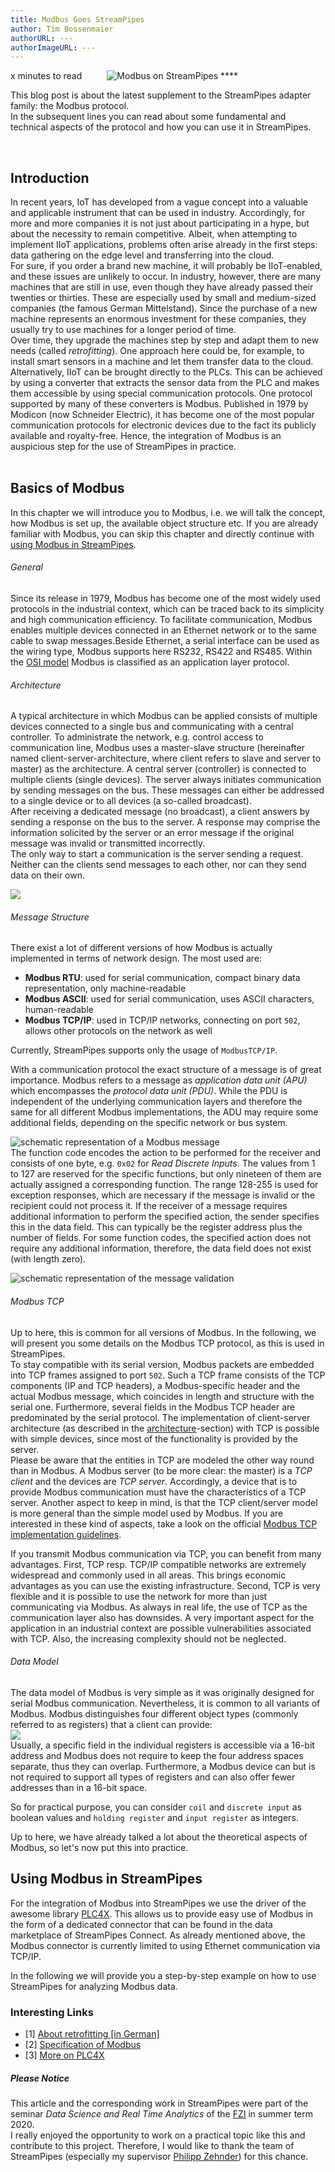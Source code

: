 ```yaml
---
title: Modbus Goes StreamPipes
author: Tim Bossenmaier
authorURL: ---
authorImageURL: ---
---
```

<img class="blog-image" style="max-width: 100%;" src="/docs/blog/assets/2020-07-xx/modbus_streampipes.png" alt="Modbus on StreamPipes">
**<div style="float: left; padding-right: 40px;"> x minutes to read</div>**
<br>


This blog post is about the latest supplement to the StreamPipes adapter family: the Modbus protocol.<br>
In the subsequent lines you can read about some fundamental and technical aspects of the protocol and how you can use it in StreamPipes.
<!--truncate--><br>

## Introduction
In recent years, IoT has developed from a vague concept into a valuable and applicable instrument that can be used in industry.
Accordingly, for more and more companies it is not just about participating in a hype, but about the necessity to remain competitive.
Albeit, when attempting to implement IIoT applications, problems often arise already in the first steps: data gathering on the edge level and transferring into the cloud. <br>
For sure, if you order a brand new machine, it will probably be IIoT-enabled, and these issues are unlikely to occur.
In industry, however, there are many machines that are still in use, even though they have already passed their twenties or thirties.
These are especially used by small and medium-sized companies (the famous German Mittelstand).
Since the purchase of a new machine represents an enormous investment for these companies,
they usually try to use machines for a longer period of time. <br>
Over time, they upgrade the machines step by step and adapt them to new needs (called *retrofitting*).
One approach here could be, for example, to install smart sensors in a machine and let them transfer data to the cloud.
Alternatively, IIoT can be brought directly to the PLCs. This can be achieved by using a converter
that extracts the sensor data from the PLC and makes them accessible by using special communication protocols.
One protocol supported by many of these converters is Modbus. Published in 1979 by Modicon (now Schneider Electric),
it has become one of the most popular communication protocols for electronic devices due to the fact its publicly available and royalty-free.
Hence, the integration of Modbus is an auspicious step for the use of StreamPipes in practice. 
<br>
<br>

## Basics of Modbus
In this chapter we will introduce you to Modbus, i.e. we will talk the concept, how Modbus is set up,
the available object structure etc. If you are already familiar with Modbus, you can skip this chapter and 
directly continue with [using Modbus in StreamPipes](#using-modbus-in-streampipes).
<br>
###### General
Since its release in 1979, Modbus has become one of the most widely used protocols in the industrial context,
which can be traced back to its simplicity and high communication efficiency.
To facilitate communication, Modbus enables multiple devices connected in an Ethernet network or to the same cable
to swap messages.Beside Ethernet, a serial interface can be used as the wiring type, Modbus supports here RS232, RS422 and RS485.
Within the [OSI model](https://en.wikipedia.org/wiki/OSI_model) Modbus is classified as an application layer protocol.
<br>
###### Architecture
A typical architecture in which Modbus can be applied consists of multiple devices connected to a single bus and communicating with a central controller.
To administrate the network, e.g. control access to communication line,
Modbus uses a master-slave structure (hereinafter named client-server-architecture,
where client refers to slave and server to master) as the architecture.
A central server (controller) is connected to multiple clients (single devices).
The server always initiates communication by sending messages on the bus.
These messages can either be addressed to a single device or to all devices (a so-called broadcast). <br>
After receiving a dedicated message (no broadcast), a client answers by sending a response on the bus to the server. 
A response may comprise the information solicited by the server or an error message if the original message was invalid or transmitted incorrectly.<br>
The only way to start a communication is the server sending a request.
Neither can the clients send messages to each other, nor can they send data on their own.
<br>

![ ](/docs/blog/assets/2020-07-xx/communication_types.gif)
<br>
###### Message Structure
There exist a lot of different versions of how Modbus is actually implemented in terms of network design.
The most used are:
 - **Modbus RTU**: used for serial communication, compact binary data representation, only machine-readable
 - **Modbus ASCII**: used for serial communication, uses ASCII characters, human-readable
 - **Modbus TCP/IP**: used in TCP/IP networks, connecting on port `502`, allows other protocols on the network as well
 
Currently, StreamPipes supports only the usage of `ModbusTCP/IP`.
<br>

With a communication protocol the exact structure of a message is of great importance.
Modbus refers to a message as *application data unit (APU)* which encompasses the *protocol data unit (PDU)*.
While the PDU is independent of the underlying communication layers and therefore the same for all different Modbus implementations, 
the ADU may require some additional fields, depending on the specific network or bus system.
<br>

![schematic representation of a Modbus message](/docs/blog/assets/2020-07-xx/message_structure.png)
<br>
The function code encodes the action to be performed for the receiver and consists of one byte, e.g. `0x02` for *Read Discrete Inputs*.
The values from 1 to 127 are reserved for the specific functions, but only nineteen of them are actually assigned a corresponding function.
The range 128-255 is used for exception responses, which are necessary if the message is invalid or the recipient could not process it.
If the receiver of a message requires additional information to perform the specified action,
the sender specifies this in the data field. This can typically be the register address plus the number of fields.
For some function codes, the specified action does not require any additional information, therefore, the data field does not exist
(with length zero). <br>

![schematic representation of the message validation](/docs/blog/assets/2020-07-xx/message_check.png)
<br>
###### Modbus TCP
Up to here, this is common for all versions of Modbus. In the following, we will present you some details on the Modbus TCP protocol,
as this is used in StreamPipes.<br>
To stay compatible with its serial version, Modbus packets are embedded into TCP frames assigned to port `502`.
Such a TCP frame consists of the TCP components (IP and TCP headers), a Modbus-specific header and the actual Modbus message,
which coincides in length and structure with the serial one. Furthermore, several fields in the Modbus TCP header are
predominated by the serial protocol.
The implementation of client-server architecture (as described in the [architecture](#architecture)-section) with TCP
is possible with simple devices, since most of the functionality is provided by the server.
<br>
Please be aware that the entities in TCP are modeled the other way round than in Modbus.
A Modbus server (to be more clear: the master) is a *TCP client* and the devices are *TCP server*.
Accordingly, a device that is to provide Modbus communication must have the characteristics of a TCP server.
Another aspect to keep in mind, is that the TCP client/server model is more general than the simple model used by Modbus.
If you are interested in these kind of aspects, take a look on the official [Modbus TCP implementation guidelines](https://modbus.org/docs/Modbus_Messaging_Implementation_Guide_V1_0b.pdf).
<br>

If you transmit Modbus communication via TCP, you can benefit from many advantages. First, TCP resp. TCP/IP compatible
networks are extremely widespread and commonly used in all areas. This brings economic advantages as you can 
use the existing infrastructure. Second, TCP is very flexible and it is possible to use the network for more than
just communicating via Modbus.
As always in real life, the use of TCP as the communication layer also has downsides.
A very important aspect for the application in an industrial context are possible vulnerabilities associated with TCP.
Also, the increasing complexity should not be neglected.
<br>
###### Data Model
The data model of Modbus is very simple as it was originally designed for serial Modbus communication.
Nevertheless, it is common to all variants of Modbus.
Modbus distinguishes four different object types (commonly referred to as registers) that a client can provide:
<br>
![ ](/docs/blog/assets/2020-07-xx/object_types.png)
<br>
Usually, a specific field in the individual registers is accessible via a 16-bit address and 
Modbus does not require to keep the four address spaces separate, thus they can overlap.
Furthermore, a Modbus device can but is not required to support all types of registers and
can also offer fewer addresses than in a 16-bit space.

So for practical purpose, you can consider `coil` and `discrete input` as boolean values and 
`holding register` and `input register` as integers.
<br>

Up to here, we have already talked a lot about the theoretical aspects of Modbus, so let's now put this into practice.

## Using Modbus in StreamPipes
For the integration of Modbus into StreamPipes we use the driver of the awesome library [PLC4X](https://plc4x.apache.org/).
This allows us to provide easy use of Modbus in the form of a dedicated connector that can be found in the data marketplace of StreamPipes Connect.
As already mentioned above, the Modbus connector is currently limited to using Ethernet communication via TCP/IP.

In the following we will provide you a step-by-step example on how to use StreamPipes for analyzing Modbus data.


### Interesting Links
- [1] [About retrofitting [in German]](https://www.industry-of-things.de/keine-maschine-ist-zu-alt-fuers-retrofitting-a-776709/)
- [2] [Specification of Modbus](http://www.modbus.org/docs/Modbus_Application_Protocol_V1_1b3.pdf)
- [3] [More on PLC4X](https://plc4x.apache.org/)

##### Please Notice
This article and the corresponding work in StreamPipes were part of the seminar
*Data Science and Real Time Analytics* of the [FZI](https://www.fzi.de/en/home/) in summer term 2020. <br>
I really enjoyed the opportunity to work on a practical topic like this and contribute to this project.
Therefore, I would like to thank the team of StreamPipes (especially my supervisor [Philipp Zehnder](https://www.fzi.de/wir-ueber-uns/organisation/mitarbeiter/address/philipp-zehnder/)) for this chance. 
